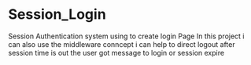 # Session_Login
Session Authentication system using to create login Page
In this project i can also use the middleware conncept i can help to direct logout after session time is out the user got message to login or session expire

